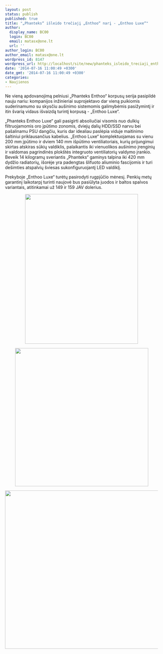 ```yaml
---
layout: post
status: publish
published: true
title: "„Phanteks“ išleido trečiajį „Enthoo“ narį - „Enthoo Luxe“"
author:
  display_name: BC00
  login: BC00
  email: matasx@one.lt
  url: ''
author_login: BC00
author_email: matasx@one.lt
wordpress_id: 8147
wordpress_url: http://localhost/site/new/phanteks_isleido_treciaji_enthoo_nari__enthoo_luxe/
date: '2014-07-16 11:00:49 +0300'
date_gmt: '2014-07-16 11:00:49 +0300'
categories:
- Naujienos
---
```

<p>
	Ne vieną apdovanojimą pelniusi &bdquo;Phanteks Enthoo&ldquo; korpusų serija pasipildė nauju nariu: kompanijos inžinieriai suprojektavo dar vieną puikiomis suderinamumo su skysčiu au&scaron;inimo sistemomis galimybėmis pasižymintį ir itin &scaron;varią vidaus i&scaron;vaizdą turintį korpusą - &bdquo;Enthoo Luxe&ldquo;.</p>
<p>
	&bdquo;Phanteks Enthoo Luxe&ldquo; gali pasigirti absoliučiai visomis nuo dulkių filtruojamomis oro įpūtimo zonomis, dviejų dalių HDD/SSD narvu bei pa&scaron;alinamu PSU dangčiu, kuris dar idealiau paslėpia viduje maitinimo &scaron;altiniui priklausančius kabelius. &bdquo;Enthoo Luxe&ldquo; komplektuojamas su vienu 200 mm įpūtimo ir dviem 140 mm i&scaron;pūtimo ventiliatoriais, kurių prijungimui skirtas atskiras sūkių valdiklis, palaikantis iki vienuolikos au&scaron;inimo įrenginių ir valdomas pagrindinės plok&scaron;tės integruoto ventiliatorių valdymo įrankio. Beveik 14 kilogramų sveriantis &bdquo;Phanteks&ldquo; gaminys talpina iki 420 mm dydžio radiatorių, i&scaron;orėje yra padengtas &scaron;lifuoto aliuminio fascijomis ir turi de&scaron;imties atspalvių &scaron;viesas sukonfiguruojantį LED valdiklį.</p>
<p>
	Prekyboje &bdquo;Enthoo Luxe&ldquo; turėtų pasirodyti rugpjūčio mėnesį. Penkių metų garantinį laikotarpį turinti naujovė bus pasiūlyta juodos ir baltos spalvos variantais, atitinkamai už 149 ir 159 JAV dolerius.</p>
<p style="text-align: center;">
	<img alt="" src="http://technews.lt/userfiles/Phanteks_Enthoo_Luxe_03.jpg" style="width: 372px; height: 492px;" /></p>
<p style="text-align: center;">
	<img alt="" src="http://technews.lt/userfiles/Phanteks_Enthoo_Luxe_02.jpg" style="width: 439px; height: 454px;" /></p>
<p style="text-align: center;">
	<img alt="" src="http://technews.lt/userfiles/led1.jpg" style="width: 520px; height: 520px;" /></p>
